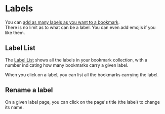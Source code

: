# Labels

You can [add as many labels as you want to a bookmark](./bookmark.md#labels).\
There is no limit as to what can be a label. You can even add emojis if you like them.

## Label List

The [Label List](readeck-instance://bookmarks/labels) shows all the labels in your bookmark collection, with a number indicating how many bookmarks carry a given label.

When you click on a label, you can list all the bookmarks carrying the label.

## Rename a label

On a given label page, you can click on the page's title (the label) to change its name.
